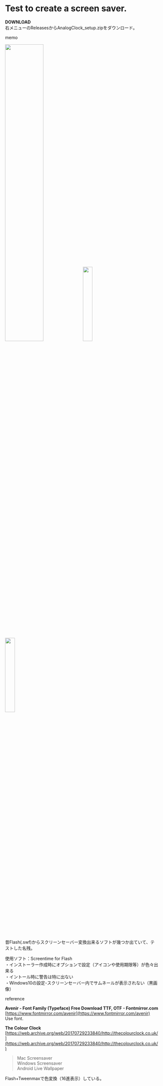 # Test to create a screen saver.

**DOWNLOAD**  
右メニューのReleasesからAnalogClock_setup.zipをダウンロード。  

memo  

<img src="https://evofan.github.io/ClockScreentime/screenshot/pic_analogclock1.jpg" width="50%">  

<img src="https://evofan.github.io/ClockScreentime/screenshot/pic_analogclock3.jpg" width="25%">  

<img src="https://evofan.github.io/ClockScreentime/screenshot/pic_analogclock2.jpg" width="25%">  

昔Flash(.swf)からスクリーンセーバー変換出来るソフトが幾つか出ていて、テストした名残。  

使用ソフト：Screentime for Flash  
・インストーラー作成時にオプションで設定（アイコンや使用期限等）が色々出来る  
・イントール時に警告は特に出ない  
・Windows10の設定-スクリーンセーバー内でサムネールが表示されない（黒画像）  

reference  

**Avenir - Font Family (Typeface) Free Download TTF, OTF - Fontmirror.com**  
[https://www.fontmirror.com/avenir](https://www.fontmirror.com/avenir)  
Use font.  

**The Colour Clock**  
[https://web.archive.org/web/20170729233840/http://thecolourclock.co.uk/](https://web.archive.org/web/20170729233840/http://thecolourclock.co.uk/)  
>Mac Screensaver  
>Windows Screensaver  
>Android Live Wallpaper  

Flash+Tweenmaxで色変換（16進表示）している。  
